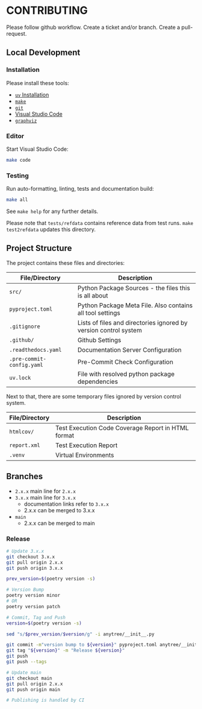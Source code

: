 # CONTRIBUTING

Please follow github workflow. Create a ticket and/or branch. Create a pull-request.

## Local Development

### Installation

Please install these tools:

* [`uv` Installation](https://docs.astral.sh/uv/getting-started/installation/)
* [`make`](https://www.gnu.org/software/make/)
* [`git`](https://git-scm.com/)
* [Visual Studio Code](https://code.visualstudio.com/)
* [`graphviz`](https://graphviz.org/)


### Editor
Start Visual Studio Code:

```bash
make code
```

### Testing

Run auto-formatting, linting, tests and documentation build:

```bash
make all
```

See `make help` for any further details.

Please note that `tests/refdata` contains reference data from test runs.
`make test2refdata` updates this directory.

## Project Structure

The project contains these files and directories:

| File/Directory | Description |
|---|---|
| `src/` | Python Package Sources - the files this is all about |
| `pyproject.toml` | Python Package Meta File. Also contains all tool settings |
| `.gitignore` | Lists of files and directories ignored by version control system |
| `.github/` | Github Settings |
| `.readthedocs.yaml` | Documentation Server Configuration |
| `.pre-commit-config.yaml` | Pre-Commit Check Configuration |
| `uv.lock` | File with resolved python package dependencies |

Next to that, there are some temporary files ignored by version control system.

| File/Directory | Description |
|---|---|
| `htmlcov/` | Test Execution Code Coverage Report in HTML format |
| `report.xml` | Test Execution Report |
| `.venv` | Virtual Environments |


## Branches

* `2.x.x` main line for `2.x.x`
* `3.x.x` main line for `3.x.x`
    * documentation links refer to `3.x.x`
    * 2.x.x can be merged to 3.x.x
* `main`
    * 2.x.x can be merged to main


### Release

```bash
# Update 3.x.x
git checkout 3.x.x
git pull origin 2.x.x
git push origin 3.x.x

prev_version=$(poetry version -s)

# Version Bump
poetry version minor
# OR
poetry version patch

# Commit, Tag and Push
version=$(poetry version -s)

sed "s/$prev_version/$version/g" -i anytree/__init__.py

git commit -m"version bump to ${version}" pyproject.toml anytree/__init__.py
git tag "${version}" -m "Release ${version}"
git push
git push --tags

# Update main
git checkout main
git pull origin 2.x.x
git push origin main

# Publishing is handled by CI
```
